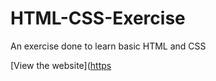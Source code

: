 # HTML-CSS-Exercise
An exercise done to learn basic HTML and CSS

[View the website]([https](https://KiranGunathilaka.github.io/xmas-deals)
